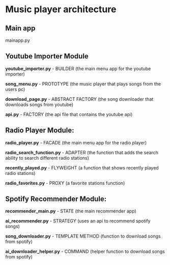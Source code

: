 # Music player architecture
## Main app
mainapp.py

## Youtube Importer Module
**youtube_importer.py** - BUILDER (the main menu app for the youtube importer)

**song_menu.py** - PROTOTYPE (the music player that plays songs from the users pc)

**download_page.py** - ABSTRACT FACTORY (the song downloader that downloads songs from youtube)

**api.py** - FACTORY (the api file that contains the youtube api)

## Radio Player Module:
**radio_player.py** - FACADE (the main menu app for the radio player)

**radio_search_function.py** - ADAPTER (the function that adds the search ability to search different radio stations)

**recently_played.py** - FLYWEIGHT (a function that shows recently played radio stations)

**radio_favorites.py** - PROXY (a favorite stations function)

## Spotify Recommender Module:
**recommender_main.py** - STATE (the main recommender app)

**ai_recommender.py** - STRATEGY (uses an api to recommend spotify songs)

**song_downloader.py** - TEMPLATE METHOD (function to download songs from spotify)

**ai_downloader_helper.py** - COMMAND (helper function to download songs from spotify)

